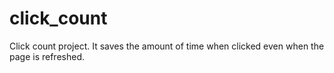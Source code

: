 # click_count
Click count project. It saves the amount of time when clicked even when the page is refreshed.